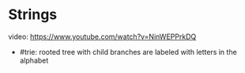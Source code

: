 # Strings

video: https://www.youtube.com/watch?v=NinWEPPrkDQ

- #trie: rooted tree with child branches are labeled with letters in the alphabet